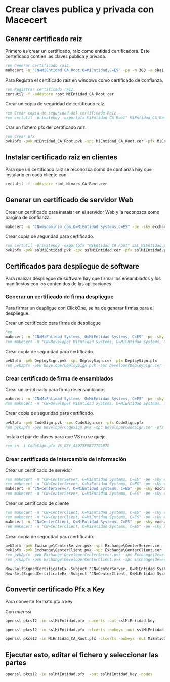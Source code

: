 # Crear claves publica y privada con Macecert

## Generar certificado reiz

Primero es crear un certificado, raiz como entidad certificadora. Este certeficado contien las claves publica y privada.

``` cmd
rem Generar certificado raiz.
makecert -n "CN=MiEntidad CA Root,O=MiEntidad,C=ES" -pe -m 360 -a sha1 -len 2048 -cy authority -r -sv MiEntidad_CA_Root.pvk MiEntidad_CA_Root.cer
```

Para Registra el certificado raíz en windows como certificado de confianza.

``` cmd
rem Registrar certificado raiz.
certutil -f -addstore root MiEntidad_CA_Root.cer
```

Crear un copia de seguridad de certificado raíz.

``` cmd
rem Crear copia de seguridad del certificado Raíz.
rem certutil -privatekey -exportpfx MiEntidad CA Root" MiEntidad_CA_Root.pfx
```

Crar un fichero pfx del certificado raíz.

``` cmd
rem Crear pfx
pvk2pfx -pvk MiEntidad_CA_Root.pvk -spc MiEntidad_CA_Root.cer -pfx MiEntidad_CA_Root.pfx 
```

## Instalar certificado raiz en clientes

Para que un certificado raíz se reconozca como de confianza hay que instalarlo en cada cliente con 

``` cmd
certutil -f -addstore root Nivaes_CA_Root.cer
```

## Generar un certificado de servidor Web

Crear un certificado para instalar en el servidor Web y la reconozca como pargina de confianza.

``` cmd
makecert -n "CN=mydominio.com,O=MiEntidad Systems,C=ES" -pe -sky exchange -m 24 -iv MiEntidad_CA_Root.pvk  -ic MiEntidad_CA_Root.cer -a sha1 -len 2048 -eku 1.3.6.1.5.5.7.3.1 -sv sslluntia.pvk sslluntia.cer
```

Crear copia de seguridad para certificado.

``` cmd
rem certutil -privatekey -exportpfx "MiEntidad CA Root" SSL_MiEntidad.pfx
pvk2pfx -pvk sslMiEntidad.pvk -spc sslMiEntidad.cer -pfx sslMiEntidad.pfx
```

## Certificados para despliegue de software

Para realizar despliegue de software hay que firmar los ensamblados y los manifiestos con los contenidos de las aplicaciones.

### Generar un certificado de firma despliegue

Para firmar un despligue con ClickOne, se ha de generar firmas para el despliegue.

Crear un certificado para firma de despliegue

``` cmd
Rem 
makecert -n "CN=MiEntidad Systems, O=MiEntidad Systems, C=ES" -pe -sky signature -m 60 -iv MiEntidad_CA_Root.pvk  -ic MiEntidad_CA_Root.cer -a sha1 -len 2048 -eku 1.3.6.1.5.5.7.3.3 -sv DeploySign.pvk DeploySign.cer
rem makecert -n "CN=Developer MiEntidad Systems, O=MiEntidad Systems, C=ES" -pe -sky signature -m 60 -iv MiEntidad_CA_Root.pvk  -ic MiEntidad_CA_Root.cer -a sha1 -len 2048 -eku 1.3.6.1.5.5.7.3.3 -sv DeveloperDeploySign.pvk DeveloperDeploySign.cer
```

Crear copia de seguridad para certificado.

``` cmd
pvk2pfx -pvk DeploySign.pvk -spc DeploySign.cer -pfx DeploySign.pfx
rem pvk2pfx -pvk DeveloperDeploySign.pvk -spc DeveloperDeploySign.cer -pfx DeveloperDeploySign.pfx
```

### Crear certificado de firma de ensamblados

Crear un certificado para firma de ensamblados

``` cmd
makecert -n "CN=MiEntidad Systems, O=MiEntidad Systems, C=ES" -pe -sky signature -m 60 -iv MiEntidad_CA_Root.pvk  -ic MiEntidad_CA_Root.cer -a sha1 -len 2048 -eku 1.3.6.1.5.5.7.3.3 -sv CodeSign.pvk CodeSign.cer
Rem makecert -n "CN=Developer MiEntidad Systems, O=MiEntidad Systems, C=ES" -pe -sky signature -m 60 -iv MiEntidad_CA_Root.pvk  -ic MiEntidad_CA_Root.cer -a sha1 -len 2048 -eku 1.3.6.1.5.5.7.3.3 -sv DeveloperCodeSign.pvk DeveloperCodeSign.cer
```

Crear copia de seguridad para certificado.

``` cmd
pvk2pfx -pvk CodeSign.pvk -spc CodeSign.cer -pfx CodeSign.pfx
Rem pvk2pfx -pvk DeveloperCodeSign.pvk -spc DeveloperCodeSign.cer -pfx DeveloperCodeSign.pfx
```

Instala el par de claves para que VS no se queje.

``` cmd
rem sn -i CodeSign.pfx VS_KEY_45975F5B777C9870
```

### Crear certificado de intercambio de información

Crear un certificado de servidor

``` cmd
rem makecert -n "CN=CenterServer, O=MiEntidad Systems, C=ES" -pe -sky exchange -m 60 -iv MiEntidad_CA_Root.pvk  -ic MiEntidad_CA_Root.cer -a sha1 -len 2048 -eku 1.3.6.1.5.5.7.3.1 -sv Exchange\CenterServer.pvk Exchange\CenterServer.cer
rem makecert -n "CN=CenterServer, O=MiEntidad Systems, C=ES" -pe -sky exchange -m 60 -iv MiEntidad_CA_Root.pvk  -ic MiEntidad_CA_Root.cer -a sha1 -len 2048 -eku 1.3.6.1.5.5.7.3.1 -sv Exchange\DeveloperCenterServer.pvk Exchange\DeveloperCenterServer.cer
makecert -n "CN=CenterServer, O=MiEntidad Systems, C=ES" -pe -sky exchange -m 60 -cy end -a sha1 -len 2048 -eku 1.3.6.1.5.5.7.3.1 -sv Exchange\CenterServer.pvk Exchange\CenterServer.cer
rem makecert -n "CN=CenterServer, O=MiEntidad Systems, C=ES" -pe -sky exchange -m 60 -cy end -a sha1 -len 2048 -eku 1.3.6.1.5.5.7.3.1 -sv Exchange\DeveloperCenterServer.pvk Exchange\DeveloperCenterServer.cer
```

Crear un certificado de cliente

``` cmd
rem makecert -n "CN=CenterClient, O=MiEntidad Systems, C=ES" -pe -sky exchange -m 60 -iv MiEntidad_CA_Root.pvk  -ic MiEntidad_CA_Root.cer -a sha1 -len 2048 -eku 1.3.6.1.5.5.7.3.3 -sv Exchange\CenterClient.pvk Exchange\CenterClient.cer
rem makecert -n "CN=CenterClient, O=MiEntidad Systems, C=ES" -pe -sky exchange -m 60 -iv MiEntidad_CA_Root.pvk  -ic MiEntidad_CA_Root.cer -a sha1 -len 2048 -eku 1.3.6.1.5.5.7.3.3 -sv Exchange\DeveloperCenterClient.pvk Exchange\DeveloperCenterClient.cer
makecert -n "CN=CenterClient, O=MiEntidad Systems, C=ES" -pe -sky exchange -m 60 -cy end -a sha1 -len 2048 -eku 1.3.6.1.5.5.7.3.3 -sv Exchange\CenterClient.pvk Exchange\CenterClient.cer
rem makecert -n "CN=CenterClient, O=MiEntidad Systems, C=ES" -pe -sky exchange -m 60 -cy end -a sha1 -len 2048 -eku 1.3.6.1.5.5.7.3.3 -sv Exchange\DeveloperCenterClient.pvk Exchange\DeveloperCenterClient.cer
```

Crear copia de seguridad para certificado.

``` cmd
pvk2pfx -pvk Exchange\CenterServer.pvk -spc Exchange\CenterServer.cer -pfx Exchange\CenterServer.pfx -po Petar2
pvk2pfx -pvk Exchange\CenterClient.pvk -spc Exchange\CenterClient.cer -pfx Exchange\CenterClient.pfx -po Petar2
rem pvk2pfx -pvk Exchange\DeveloperCenterServer.pvk -spc Exchange\DeveloperCenterServer.cer -pfx Exchange\DeveloperCenterServer.pfx -po Petar2
rem pvk2pfx -pvk Exchange\DeveloperCenterClient.pvk -spc Exchange\DeveloperCenterClient.cer -pfx Exchange\DeveloperCenterClient.pfx -po Petar2
```

``` ps
New-SelfSignedCertificateEx -Subject "CN=CenterServer, O=MiEntidad Systems, C=ES" -KeySpec Exchange -KeyUsage "DataEncipherment, KeyEncipherment, DigitalSignature" -Path Exchange\CenterServer.pfx -Exportable -SAN "CenterServer" -SignatureAlgorithm sha1 -AllowSMIME -Password (ConvertTo-SecureString "Petar2" -AsPlainText -Force) -NotAfter (get-date).AddYears(20)
New-SelfSignedCertificateEx -Subject "CN=CenterClient, O=MiEntidad Systems, C=ES" -KeySpec Exchange -KeyUsage "DataEncipherment, KeyEncipherment, DigitalSignature" -Path Exchange\CenterClient.pfx -Exportable -SAN "CenterClient" -SignatureAlgorithm sha1 -AllowSMIME -Password (ConvertTo-SecureString "Petar2" -AsPlainText -Force) -NotAfter (get-date).AddYears(20)

```

## Convertir certificado Pfx a Key

Para convertir formato pfx a key

Con *openssl*

``` cmd
openssl pkcs12 -in sslMiEntidad.pfx -nocerts -out sslMiEntidad.key
```

``` cmd
openssl pkcs12 -in sslMiEntidad.pfx -clcerts -nokeys -out sslMiEntidad.crt
```

``` cmd
openssl pkcs12 -in MiEntidad_CA_Root.pfx -clcerts -nokeys -out MiEntidad_CA_Root.crt
```

## Ejecutar esto, editar el fichero y seleccionar las partes

``` cmd
openssl pkcs12 -in sslMiEntidad.pfx  -out sslMiEntidad.key -nodes
```
